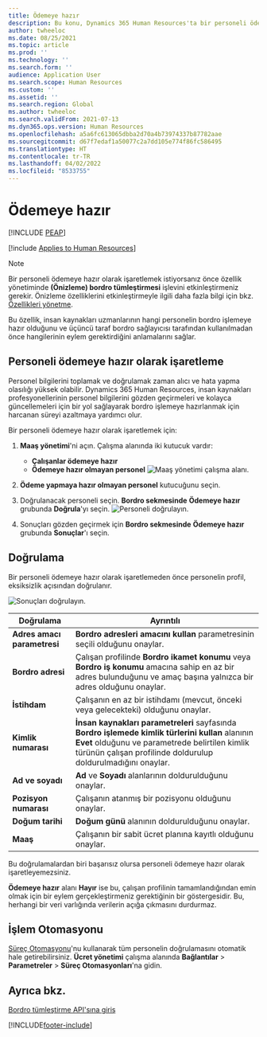 ```yaml
---
title: Ödemeye hazır
description: Bu konu, Dynamics 365 Human Resources'ta bir personeli ödemeye hazır işaretlemeyi gösterir.
author: twheeloc
ms.date: 08/25/2021
ms.topic: article
ms.prod: ''
ms.technology: ''
ms.search.form: ''
audience: Application User
ms.search.scope: Human Resources
ms.custom: ''
ms.assetid: ''
ms.search.region: Global
ms.author: twheeloc
ms.search.validFrom: 2021-07-13
ms.dyn365.ops.version: Human Resources
ms.openlocfilehash: a5a6fc613065dbba2d70a4b73974337b87782aae
ms.sourcegitcommit: d67f7edaf1a50077c2a7dd105e774f86fc586495
ms.translationtype: HT
ms.contentlocale: tr-TR
ms.lasthandoff: 04/02/2022
ms.locfileid: "8533755"
---
```

# <a name="ready-to-pay"></a>Ödemeye hazır


[!INCLUDE [PEAP](../includes/peap-1.md)]

[!include [Applies to Human Resources](../includes/applies-to-hr.md)]

> [!NOTE]
> Bir personeli ödemeye hazır olarak işaretlemek istiyorsanız önce özellik yönetiminde **(Önizleme) bordro tümleştirmesi** işlevini etkinleştirmeniz gerekir. Önizleme özelliklerini etkinleştirmeyle ilgili daha fazla bilgi için bkz. [Özellikleri yönetme](hr-admin-manage-features.md).

Bu özellik, insan kaynakları uzmanlarının hangi personelin bordro işlemeye hazır olduğunu ve üçüncü taraf bordro sağlayıcısı tarafından kullanılmadan önce hangilerinin eylem gerektirdiğini anlamalarını sağlar.

## <a name="mark-employee-as-ready-to-pay"></a>Personeli ödemeye hazır olarak işaretleme

Personel bilgilerini toplamak ve doğrulamak zaman alıcı ve hata yapma olasılığı yüksek olabilir. Dynamics 365 Human Resources, insan kaynakları profesyonellerinin personel bilgilerini gözden geçirmeleri ve kolayca güncellemeleri için bir yol sağlayarak bordro işlemeye hazırlanmak için harcanan süreyi azaltmaya yardımcı olur.

Bir personeli ödemeye hazır olarak işaretlemek için:

1. **Maaş yönetimi**'ni açın. Çalışma alanında iki kutucuk vardır: 
    - **Çalışanlar ödemeye hazır**
    - **Ödemeye hazır olmayan personel**
    ![Maaş yönetimi çalışma alanı.](./media/hr-ready-to-pay-1-workspace.png)

2. **Ödeme yapmaya hazır olmayan personel** kutucuğunu seçin.

3. Doğrulanacak personeli seçin. **Bordro sekmesinde** **Ödemeye hazır** grubunda **Doğrula**'yı seçin.
    ![Personeli doğrulayın.](./media/hr-ready-to-pay-2-validate.png)

4. Sonuçları gözden geçirmek için **Bordro sekmesinde** **Ödemeye hazır** grubunda **Sonuçlar**'ı seçin.

## <a name="validation"></a>Doğrulama

Bir personeli ödemeye hazır olarak işaretlemeden önce personelin profil, eksiksizlik açısından doğrulanır.

![Sonuçları doğrulayın.](./media/hr-ready-to-pay-3-results.png)

| Doğrulama | Ayrıntılı |
| --- | --- |
| **Adres amacı parametresi** | **Bordro adresleri amacını kullan** parametresinin seçili olduğunu onaylar. |
| **Bordro adresi** | Çalışan profilinde **Bordro ikamet konumu** veya **Bordro iş konumu** amacına sahip en az bir adres bulunduğunu ve amaç başına yalnızca bir adres olduğunu onaylar. |
| **İstihdam** | Çalışanın en az bir istihdamı (mevcut, önceki veya gelecekteki) olduğunu onaylar. |
| **Kimlik numarası** | **İnsan kaynakları parametreleri** sayfasında **Bordro işlemede kimlik türlerini kullan** alanının **Evet** olduğunu ve parametrede belirtilen kimlik türünün çalışan profilinde doldurulup doldurulmadığını onaylar. |
| **Ad ve soyadı** | **Ad** ve **Soyadı** alanlarının doldurulduğunu onaylar.|
| **Pozisyon numarası** | Çalışanın atanmış bir pozisyonu olduğunu onaylar. |
| **Doğum tarihi** | **Doğum günü** alanının doldurulduğunu onaylar. |
| **Maaş** | Çalışanın bir sabit ücret planına kayıtlı olduğunu onaylar. |

Bu doğrulamalardan biri başarısız olursa personeli ödemeye hazır olarak işaretleyemezsiniz.

**Ödemeye hazır** alanı **Hayır** ise bu, çalışan profilinin tamamlandığından emin olmak için bir eylem gerçekleştirmeniz gerektiğinin bir göstergesidir. Bu, herhangi bir veri varlığında verilerin açığa çıkmasını durdurmaz. 

## <a name="process-automation"></a>İşlem Otomasyonu

[Süreç Otomasyonu](/dynamics365/fin-ops-core/dev-itpro/sysadmin/process-automation)'nu kullanarak tüm personelin doğrulamasını otomatik hale getirebilirsiniz. **Ücret yönetimi** çalışma alanında **Bağlantılar** \> **Parametreler** \> **Süreç Otomasyonları**'na gidin.

## <a name="see-also"></a>Ayrıca bkz.

[Bordro tümleştirme API'sına giriş](hr-admin-integration-payroll-api-introduction.md)<br>

[!INCLUDE[footer-include](../includes/footer-banner.md)]
